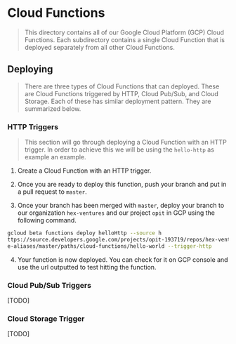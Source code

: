 # Cloud Functions

> This directory contains all of our Google Cloud Platform (GCP) Cloud Functions. Each subdirectory contains a single Cloud Function that is deployed separately from all other Cloud Functions.

## Deploying

> There are three types of Cloud Functions that can deployed. These are Cloud Functions triggered by HTTP, Cloud Pub/Sub, and Cloud Storage. Each of these has similar deployment pattern. They are summarized below.

### HTTP Triggers

> This section will go through deploying a Cloud Function with an HTTP trigger. In order to achieve this we will be using the `hello-http` as example an example.

1. Create a Cloud Function with an HTTP trigger.

2. Once you are ready to deploy this function, push your branch and put in a pull request to `master`.

3. Once your branch has been merged with `master`, deploy your branch to our organization `hex-ventures` and our project `opit` in GCP using the following command.

```sh
gcloud beta functions deploy helloHttp --source h
ttps://source.developers.google.com/projects/opit-193719/repos/hex-ventures/moveabl
e-aliases/master/paths/cloud-functions/hello-world --trigger-http
```

4. Your function is now deployed. You can check for it on GCP console and use the url outputted to test hitting the function.

### Cloud Pub/Sub Triggers

[TODO]

### Cloud Storage Trigger

[TODO]